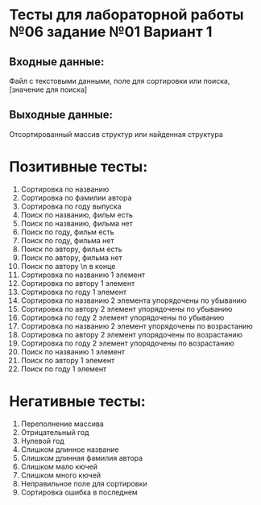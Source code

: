 # Тесты для лабораторной работы №06 задание №01 Вариант 1
## Входные данные: 
Файл с текстовыми данными, поле для сортировки или поиска, \[значение для поиска\]
## Выходные данные: 
Отсортированный массив структур или найденная структура
# Позитивные тесты:
1.  Сортировка по названию
2.  Сортировка по фамилии автора
3.  Сортировка по году выпуска
4.  Поиск по названию, фильм есть
5.  Поиск по названию, фильма нет
6.  Поиск по году, фильм есть
7.  Поиск по году, фильма нет
8.  Поиск по автору, фильм есть
9.  Поиск по автору, фильма нет
10. Поиск по автору \n в конце
11. Сортировка по названию 1 элемент
12. Сортировка по автору 1 элемент
13. Сортировка по году 1 элемент
14. Сортировка по названию 2 элемента упорядочены по убыванию
15. Сортировка по автору 2 элемент упорядочены по убыванию
16. Сортировка по году 2 элемент упорядочены по убыванию
17. Сортировка по названию 2 элемент упорядочены по возрастанию
18. Сортировка по автору 2 элемент упорядочены по возрастанию
19. Сортировка по году 2 элемент упорядочены по возрастанию
20. Поиск по названию 1 элемент
21. Поиск по автору 1 элемент
22. Поиск по году 1 элемент
# Негативные тесты:
1.  Переполнение массива
2.  Отрицательный год
3.  Нулевой год
4.  Слишком длинное название
5.  Слишком длинная фамилия автора
6.  Слишком мало кючей
7.  Слишком много кючей
8.  Неправильное поле  для сортировки
9. Сортировка ошибка в последнем


